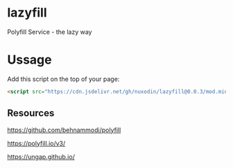 # lazyfill

Polyfill Service - the lazy way

# Ussage

Add this script on the top of your page:

```html
<script src="https://cdn.jsdelivr.net/gh/nuxodin/lazyfill@0.0.3/mod.min.js"></script>
```

## Resources

https://github.com/behnammodi/polyfill

https://polyfill.io/v3/

https://ungap.github.io/
